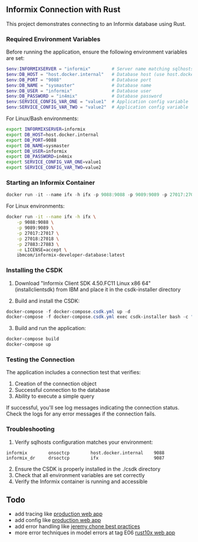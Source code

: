 ## Informix Connection with Rust

This project demonstrates connecting to an Informix database using Rust.

### Required Environment Variables

Before running the application, ensure the following environment variables are set:

```powershell
$env:INFORMIXSERVER = "informix"        # Server name matching sqlhosts entry
$env:DB_HOST = "host.docker.internal"   # Database host (use host.docker.internal for Docker)
$env:DB_PORT = "9088"                   # Database port
$env:DB_NAME = "sysmaster"              # Database name
$env:DB_USER = "informix"               # Database user
$env:DB_PASSWORD = "in4mix"             # Database password
$env:SERVICE_CONFIG_VAR_ONE = "value1"  # Application config variable
$env:SERVICE_CONFIG_VAR_TWO = "value2"  # Application config variable
```

For Linux/Bash environments:
```bash
export INFORMIXSERVER=informix
export DB_HOST=host.docker.internal
export DB_PORT=9088
export DB_NAME=sysmaster
export DB_USER=informix
export DB_PASSWORD=in4mix
export SERVICE_CONFIG_VAR_ONE=value1
export SERVICE_CONFIG_VAR_TWO=value2
```

### Starting an Informix Container

```powershell
docker run -it --name ifx -h ifx -p 9088:9088 -p 9089:9089 -p 27017:27017 -p 27018:27018 -p 27883:27883 -e LICENSE=accept ibmcom/informix-developer-database:latest
```

For Linux environments:
```bash
docker run -it --name ifx -h ifx \
    -p 9088:9088 \
    -p 9089:9089 \
    -p 27017:27017 \
    -p 27018:27018 \
    -p 27883:27883 \
    -e LICENSE=accept \
    ibmcom/informix-developer-database:latest
```

### Installing the CSDK

1. Download "Informix Client SDK 4.50.FC11 Linux x86 64" (installclientsdk) from IBM and place it in the csdk-installer directory

2. Build and install the CSDK:
```powershell
docker-compose -f docker-compose.csdk.yml up -d
docker-compose -f docker-compose.csdk.yml exec csdk-installer bash -c "chmod +x /install/installclientsdk && /install/installclientsdk -i silent -DLICENSE_ACCEPTED=TRUE"
```

3. Build and run the application:
```powershell
docker-compose build
docker-compose up
```

### Testing the Connection

The application includes a connection test that verifies:
1. Creation of the connection object
2. Successful connection to the database
3. Ability to execute a simple query

If successful, you'll see log messages indicating the connection status. Check the logs for any error messages if the connection fails.

### Troubleshooting

1. Verify sqlhosts configuration matches your environment:
```
informix        onsoctcp        host.docker.internal    9088
informix_dr     drsoctcp        ifx                     9087
```

2. Ensure the CSDK is properly installed in the ./csdk directory
3. Check that all environment variables are set correctly
4. Verify the Informix container is running and accessible

## Todo
- add tracing like [production web app](https://youtu.be/3cA_mk4vdWY?si=wSxfKqbtnrX7oaTF&t=608)
- add config like [production web app](https://youtu.be/3cA_mk4vdWY?si=8oa1xA2JuWub-0Ev&t=866)
- add error handling like [jeremy chone best practices](https://youtu.be/j-VQCYP7wyw?si=Kz4mqGQ4PaWwo_U5)
- more error techniques in model errors at tag E06 [rust10x web app](https://github.com:rust10x/rust-web-app)